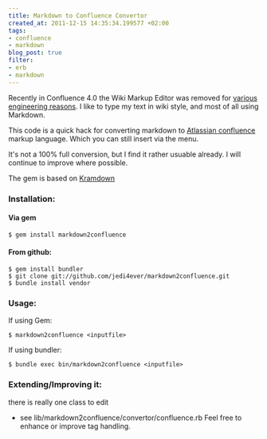 ```yaml
---
title: Markdown to Confluence Convertor
created_at: 2011-12-15 14:35:34.199577 +02:00
tags:
- confluence
- markdown
blog_post: true
filter:
- erb
- markdown
---
```

Recently in Confluence 4.0 the Wiki Markup Editor was removed for [various engineering reasons](http://blogs.atlassian.com/2011/11/why-we-removed-wiki-markup-editor-in-confluence-4/). I like to type my text in wiki style, and most of all using Markdown.

This code is a quick hack for converting markdown to [Atlassian confluence](http://atlassian.com/confluence) markup language. Which you can still insert via the menu.

It's not a 100% full conversion, but I find it rather usuable already. I will continue to improve where possible.

The gem is based on [Kramdown](https://github.com/gettalong/kramdown)

### Installation:

#### Via gem

    $ gem install markdown2confluence

#### From github:

    $ gem install bundler
    $ git clone git://github.com/jedi4ever/markdown2confluence.git
    $ bundle install vendor

### Usage:

If using Gem:

    $ markdown2confluence <inputfile>

If using bundler:

    $ bundle exec bin/markdown2confluence <inputfile>

### Extending/Improving it:

there is really one class to edit 

- see lib/markdown2confluence/convertor/confluence.rb
Feel free to enhance or improve tag handling.
